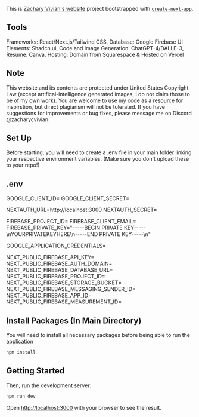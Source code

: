 This is [Zachary Vivian's website](https://www.zacharycvivian.com/) project bootstrapped with [`create-next-app`](https://github.com/vercel/next.js/tree/canary/packages/create-next-app).

## Tools
Frameworks: React/Next.js/Tailwind CSS, 
Database: Google Firebase
UI Elements: Shadcn.ui,
Code and Image Generation: ChatGPT-4/DALLE-3,
Resume: Canva,
Hosting: Domain from Squarespace & Hosted on Vercel

## Note
This website and its contents are protected under United States Copyright Law (except artifical-intelligence generated images, I do not claim those to be of my own work). You are welcome to use my code as a resource for inspirstion, but direct plagiarism will not be tolerated. If you have suggestions for improvements or bug fixes, please message me on Discord @zacharycvivian.

## Set Up
Before starting, you will need to create a .env file in your main folder linking your respective environment variables. (Make sure you don't upload these to your repo!)

## .env
GOOGLE_CLIENT_ID=
GOOGLE_CLIENT_SECRET=

NEXTAUTH_URL=http://localhost:3000
NEXTAUTH_SECRET=

FIREBASE_PROJECT_ID=
FIREBASE_CLIENT_EMAIL=
FIREBASE_PRIVATE_KEY="-----BEGIN PRIVATE KEY-----\nYOURPRIVATEKEYHERE\n-----END PRIVATE KEY-----\n"

GOOGLE_APPLICATION_CREDENTIALS=

NEXT_PUBLIC_FIREBASE_API_KEY=
NEXT_PUBLIC_FIREBASE_AUTH_DOMAIN=
NEXT_PUBLIC_FIREBASE_DATABASE_URL=
NEXT_PUBLIC_FIREBASE_PROJECT_ID=
NEXT_PUBLIC_FIREBASE_STORAGE_BUCKET=
NEXT_PUBLIC_FIREBASE_MESSAGING_SENDER_ID=
NEXT_PUBLIC_FIREBASE_APP_ID=
NEXT_PUBLIC_FIREBASE_MEASUREMENT_ID=

## Install Packages (In Main Directory)
You will need to install all necessary packages before being able to run the application

```bash
npm install
```

## Getting Started
Then, run the development server:

```bash
npm run dev
```

Open [http://localhost:3000](http://localhost:3000) with your browser to see the result.
